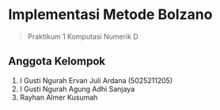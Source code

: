 # Implementasi Metode Bolzano
> Praktikum 1 Komputasi Numerik D
## Anggota Kelompok
1. I Gusti Ngurah Ervan Juli Ardana (5025211205)
2. I Gusti Ngurah Agung Adhi Sanjaya
3. Rayhan Almer Kusumah

